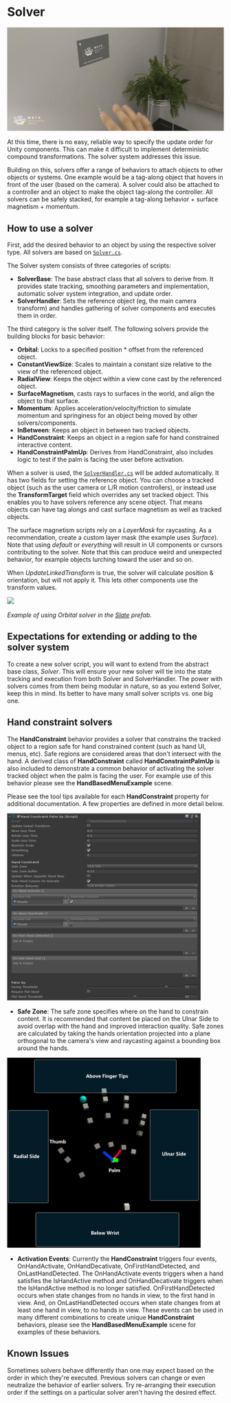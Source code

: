 # Solver #

![Solver](../Documentation/Images/Solver/MRTK_Solver_Main.png)

At this time, there is no easy, reliable way to specify the update order for Unity components. This can make it difficult to implement deterministic compound transformations. The solver system addresses this issue.

Building on this, solvers offer a range of behaviors to attach objects to other objects or systems. One example would be a tag-along object that hovers in front of the user (based on the camera). A solver could also be attached to a controller and an object to make the object tag-along the controller. All solvers can be safely stacked, for example a tag-along behavior + surface magnetism + momentum.

## How to use a solver ##
First, add the desired behavior to an object by using the respective solver type. All solvers are based on [`Solver.cs`](https://github.com/Microsoft/MixedRealityToolkit-Unity/blob/mrtk_release/Assets/MixedRealityToolkit.SDK/Features/Utilities/Solvers/Solver.cs).

The Solver system consists of three categories of scripts:

* **SolverBase**: The base abstract class that all solvers to derive from. It provides state tracking, smoothing parameters and implementation, automatic solver system integration, and update order.
* **SolverHandler**: Sets the reference object (eg, the main camera transform) and handles gathering of solver components and executes them in order.

The third category is the solver itself. The following solvers provide the building blocks for basic behavior:

* **Orbital**: Locks to a specified position * offset from the referenced object.
* **ConstantViewSize**: Scales to maintain a constant size relative to the view of the referenced object.
* **RadialView**: Keeps the object within a view cone cast by the referenced object.
* **SurfaceMagnetism**, casts rays to surfaces in the world, and align the object to that surface.
* **Momentum**: Applies acceleration/velocity/friction to simulate momentum and springiness for an object being moved by other solvers/components.
* **InBetween**: Keeps an object in between two tracked objects.
* **HandConstraint**: Keeps an object in a region safe for hand constrained interactive content.
* **HandConstraintPalmUp**: Derives from HandConstraint, also includes logic to test if the palm is facing the user before activation.

When a solver is used, the [`SolverHandler.cs`](https://github.com/Microsoft/MixedRealityToolkit-Unity/blob/mrtk_release/Assets/MixedRealityToolkit.SDK/Features/Utilities/Solvers/SolverHandler.cs) will be added automatically. It has two fields for setting the reference object. You can choose a tracked object (such as the user camera or L/R motion controllers), or instead use the **TransformTarget** field which overrides any set tracked object. This enables you to have solvers reference any scene object. That means objects can have tag alongs and cast surface magnetism as well as tracked objects.

The surface magnetism scripts rely on a *LayerMask* for raycasting. As a recommendation, create a custom layer mask (the example uses *Surface*). Note that using *default* or *everything* will result in UI components or cursors contributing to the solver. Note that this can produce weird and unexpected behavior, for example objects lurching toward the user and so on.

When *UpdateLinkedTransform* is true, the solver will calculate position & orientation, but will not apply it. This lets other components use the transform values.

<img src="../Documentation/Images/Solver/MRTK_Solver_Orbital.png" width="450">

*Example of using Orbital solver in the [Slate](README_Slate.md) prefab.*

## Expectations for extending or adding to the solver system ##
To create a new solver script, you will want to extend from the abstract base class, *Solver*. This will ensure your new solver will tie into the state tracking and execution from both Solver and SolverHandler. The power with solvers comes from them being modular in nature, so as you extend Solver, keep this in mind. Its better to have many small solver scripts vs. one big one.

## Hand constraint solvers ##

The **HandConstraint** behavior provides a solver that constrains the tracked object to a region safe for hand constrained content (such as hand UI, menus, etc). Safe regions are considered areas that don't intersect with the hand. A derived class of **HandConstraint** called **HandConstraintPalmUp** is also included to demonstrate a common behavior of activating the solver tracked object when the palm is facing the user. For example use of this behavior please see the **HandBasedMenuExample** scene.

Please see the tool tips available for each **HandConstraint** property for additional documentation. A few properties are defined in more detail below.

<img src="../Documentation/Images/Solver/MRTK_Solver_HandConstraintPalmUp.PNG" width="450">

* **Safe Zone**: The safe zone specifies where on the hand to constrain content. It is recommended that content be placed on the Ulnar Side to avoid overlap with the hand and improved interaction quality. Safe zones are calculated by taking the hands orientation projected into a plane orthogonal to the camera's view and raycasting against a bounding box around the hands.

<img src="../Documentation/Images/Solver/MRTK_Solver_HandConstraintSafeZones.PNG" width="450">

* **Activation Events**: Currently the **HandConstraint** triggers four events, OnHandActivate, OnHandDecativate, OnFirstHandDetected, and OnLastHandDetected. The OnHandActivate events triggers when a hand satisfies the IsHandActive method and OnHandDecativate triggers when the IsHandActive method is no longer satisfied. OnFirstHandDetected occurs when state changes from no hands in view, to the first hand in view. And, on OnLastHandDetected occurs when state changes from at least one hand in view, to no hands in view. These events can be used in many different combinations to create unique **HandConstraint** behaviors, please see the **HandBasedMenuExample** scene for examples of these behaviors.

## Known Issues ##
Sometimes solvers behave differently than one may expect based on the order in which they're executed. Previous solvers can change or even neutralize the behavior of earlier solvers. Try re-arranging their execution order if the settings on a particular solver aren't having the desired effect.
